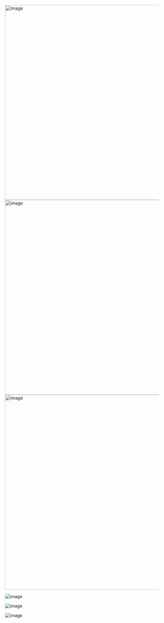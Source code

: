 <img width="637" alt="image" src="https://github.com/user-attachments/assets/b5e81fd9-2abd-4de6-a56f-b3bd168cf7c8" />

<img width="637" alt="image" src="https://github.com/user-attachments/assets/20e46c1d-ec9f-4982-a404-e1b82ced4ba1" />

<img width="637" alt="image" src="https://github.com/user-attachments/assets/ff2ce2b0-4206-46ce-b26e-dcfa66964bc1" />

![image](https://github.com/user-attachments/assets/46668f53-87ce-42cd-b24e-8956db1a721d)

![image](https://github.com/user-attachments/assets/a8ef447d-011f-4c87-b1a7-afa85611d82c)

![image](https://github.com/user-attachments/assets/df471b2f-cc17-487e-843b-022a14bf49dd)


